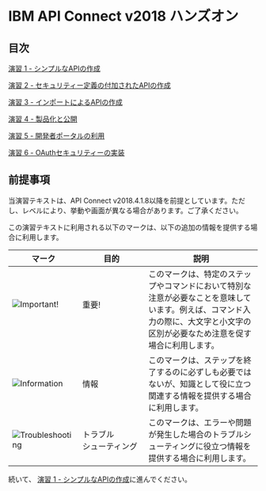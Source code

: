# IBM API Connect v2018 ハンズオン


## 目次

[演習 1 - シンプルなAPIの作成](./Lab%201)

[演習 2 - セキュリティー定義の付加されたAPIの作成](./Lab%202)

[演習 3 - インポートによるAPIの作成](./Lab%203)

[演習 4 - 製品化と公開](./Lab%204)

[演習 5 - 開発者ポータルの利用](./Lab%205)

[演習 6 - OAuthセキュリティーの実装](./Lab%206)

## 前提事項

当演習テキストは、API Connect v2018.4.1.8以降を前提としています。ただし、レベルにより、挙動や画面が異なる場合があります。ご了承ください。

この演習テキストに利用される以下のマークは、以下の追加の情報を提供する場合に利用します。

 |マーク|目的|説明|
 |-----|---|---|
 |![][important] &emsp;&emsp;&emsp;|重要! &emsp;&emsp;&emsp;&emsp;&emsp;&emsp;&emsp;|このマークは、特定のステップやコマンドにおいて特別な注意が必要なことを意味しています。例えば、コマンド入力の際に、大文字と小文字の区別が必要なため注意を促す場合に利用します。|
 |![][info]   |情報|このマークは、ステップを終了するのに必ずしも必要ではないが、知識として役に立つ関連する情報を提供する場合に利用します。|
 |![][troubleshooting]   |トラブル<br>シューティング|このマークは、エラーや問題が発生した場合のトラブルシューティングに役立つ情報を提供する場合に利用します。|

続いて、 [演習 1 - シンプルなAPIの作成](./Lab%201)に進んでください。

[important]: https://github.com/naomit703/ibm-apiconnect-v2018-pot-docs-jp/raw/master/lab-guide/img/common/important.png "Important!"
[info]: https://github.com/naomit703/ibm-apiconnect-v2018-pot-docs-jp/raw/master/lab-guide/img/common/info.png "Information"
[troubleshooting]: https://github.com/naomit703/ibm-apiconnect-v2018-pot-docs-jp/raw/master/lab-guide/img/common/troubleshooting.png "Troubleshooting"
